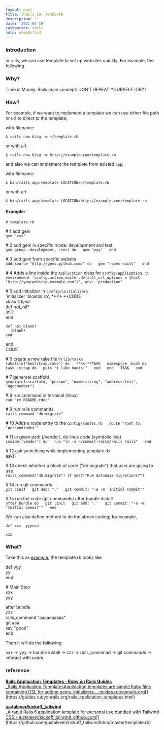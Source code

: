 ```yaml
---
layout: post
title: (Rails_19) Template
description: ''
date: '2021-03-19'
categories: rails
note: unmodified
---
```


### Introduction

In rails, we can use template to set up websites quickly. For example, the following

### Why?

Time is Money. Rails main concept: DON’T REPEAT YOURSELF (DRY)

### How?

For example, if we want to implement a template we can use either file path or url to direct to the template;

with filename:

```
$ rails new blog -m ~/template.rb
```

or with url:

```
$ rails new blog -m http://example.com/template.rb
```

and also we can implement the template from existed `app`;

with filename:

```
$ bin/rails app:template LOCATION=~/template.rb
```

or with url:

```
$ bin/rails app:template LOCATION=http://example.com/template.rb
```

#### Example:

```
# template.rb
```

\# 1 add gem  
`gem "xxx"`

\# 2 add gem in specific mode: development and test  
`gem_group :development, :test do  
  gem "yyy"  
end`

\# 3 add gem from specific website  
`add_source "http://gems.github.com/" do  
  gem "rspec-rails"  
end`

\# 4 Adds a line inside the `Application` class for `config/application.rb`  
`environment 'config.action_mailer.default_url_options = {host: "http://yourwebsite.example.com"}', env: 'production'`

\# 5 add initializer in `config/initializers`  
`initializer 'bloatlol.rb', **<<-**CODE  
  class Object  
    def not_nil?  
      !nil?  
    end  
  
    def not_blank?  
      !blank?  
    end  
  end  
CODE`

\# 6 create a new rake file in `lib/tasks`   
`rakefile("bootstrap.rake") do  
  **<<-**TASK  
    namespace :boot do  
      task :strap do  
        puts "i like boots!"  
      end  
    end  
  TASK  
end`

\# 7 generate scaffold  
`generate(:scaffold, "person", "name:string", "address:text", "age:number")`

\# 8 run command in terminal (linux)  
`run "rm README.rdoc"`

\# 9 run rails commands  
`rails_command "db:migrate"` 

\# 10 Adds a route entry to the `config/routes.rb  
route "root to: 'person#index'"`

\# 11 in given path (/vender), do linux code (symbolic link)  
`inside('vendor') do  
  run "ln -s ~/commit-rails/rails rails"  
end`

\# 12 ask something while implementing template.rb  
ask()

\# 13 check whether a block of code ("db:migrate") that user are going to use  
`rails_command("db:migrate") if yes?("Run database migrations?")`

\# 14 run git commands  
`git :init  
git add: "."  
git commit: "-a -m 'Initial commit'"`

\# 15 run the code (git commands) after bundle install  
`after_bundle do  
  git :init  
  git add: '.'  
  git commit: "-a -m 'Initial commit'"  
end`

We can also define method to do the above coding; for example,

```
def xxx  yyyend
```

```
xxx
```

### What?

Take this as [example](https://github.com/justalever/kickoff_tailwind/blob/master/template.rb), the template.rb looks like

def yyy  
  yy  
end

\# Main Step  
xxx  
yyy

after bundle  
  zzz  
  rails\_command "aaaaaaaaaa"  
  git aaa  
  say "good"  
end

Then it will do the following:

xxx -> yyy -> bundle install -> zzz -> rails\_commnad -> git commands -> interact with users

### reference

[**Rails Application Templates - Ruby on Rails Guides**  
_Rails Application TemplatesApplication templates are simple Ruby files containing DSL for adding gems, initializers…_guides.rubyonrails.org](https://guides.rubyonrails.org/rails_application_templates.html "https://guides.rubyonrails.org/rails_application_templates.html")[](https://guides.rubyonrails.org/rails_application_templates.html)

[**justalever/kickoff\_tailwind**  
_A rapid Rails 6 application template for personal use bundled with Tailwind CSS - justalever/kickoff\_tailwind_github.com](https://github.com/justalever/kickoff_tailwind/blob/master/template.rb "https://github.com/justalever/kickoff_tailwind/blob/master/template.rb")[](https://github.com/justalever/kickoff_tailwind/blob/master/template.rb)